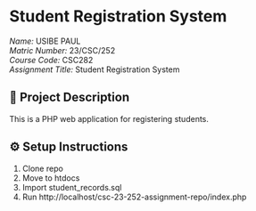 # Student Registration System

*Name:* USIBE PAUL  
*Matric Number:* 23/CSC/252  
*Course Code:* CSC282  
*Assignment Title:* Student Registration System  

## 📌 Project Description
This is a PHP web application for registering students.  

## ⚙ Setup Instructions
1. Clone repo
2. Move to htdocs
3. Import student_records.sql
4. Run http://localhost/csc-23-252-assignment-repo/index.php
